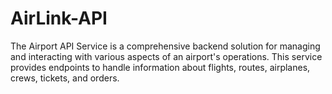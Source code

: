 # AirLink-API
The Airport API Service is a comprehensive backend solution for managing and interacting with various aspects of an airport's operations. This service provides endpoints to handle information about flights, routes, airplanes, crews, tickets, and orders.
